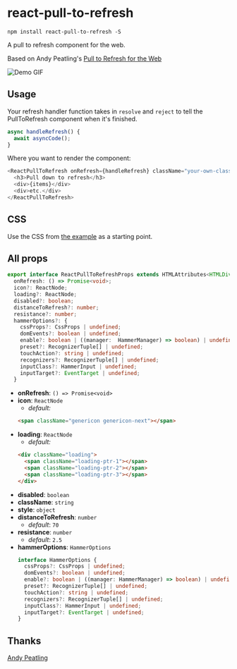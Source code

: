 # react-pull-to-refresh

`npm install react-pull-to-refresh -S`

A pull to refresh component for the web.

Based on Andy Peatling's [Pull to Refresh for the Web](https://github.com/apeatling/web-pull-to-refresh)

![Demo GIF](https://github.com/bryaneaton13/react-pull-to-refresh/blob/master/docs/demo.gif)

## Usage

Your refresh handler function takes in `resolve` and `reject` to tell the PullToRefresh component when it's finished.

```typescript
async handleRefresh() {
  await asyncCode();
}

```

Where you want to render the component:

```typescript
<ReactPullToRefresh onRefresh={handleRefresh} className="your-own-class-if-you-want" style={{ textAlign: 'center' }}>
  <h3>Pull down to refresh</h3>
  <div>{items}</div>
  <div>etc.</div>
</ReactPullToRefresh>
```

## CSS

Use the CSS from [the example](https://github.com/bryaneaton13/react-pull-to-refresh/blob/master/playground/app.css) as a starting point.

## All props

```typescript
export interface ReactPullToRefreshProps extends HTMLAttributes<HTMLDivElement> {
  onRefresh: () => Promise<void>;
  icon?: ReactNode;
  loading?: ReactNode;
  disabled?: boolean;
  distanceToRefresh?: number;
  resistance?: number;
  hammerOptions?: {
    cssProps?: CssProps | undefined;
    domEvents?: boolean | undefined;
    enable?: boolean | ((manager:  HammerManager) => boolean) | undefined;
    preset?: RecognizerTuple[] | undefined;
    touchAction?: string | undefined;
    recognizers?: RecognizerTuple[] | undefined;
    inputClass?: HammerInput | undefined;
    inputTarget?: EventTarget | undefined;
  }
```

- **onRefresh**: `() => Promise<void>`
- **icon**: `ReactNode`
  - _default:_
  ```html
  <span className="genericon genericon-next"></span>
  ```
- **loading**: `ReactNode`
  - _default:_
  ```html
  <div className="loading">
    <span className="loading-ptr-1"></span>
    <span className="loading-ptr-2"></span>
    <span className="loading-ptr-3"></span>
  </div>
  ```
- **disabled**: `boolean`
- **className**: `string`
- **style**: `object`
- **distanceToRefresh**: `number`
  - _default_: `70`
- **resistance**: `number`
  - _default_: `2.5`
- **hammerOptions**: `HammerOptions`
  ```typescript
  interface HammerOptions {
    cssProps?: CssProps | undefined;
    domEvents?: boolean | undefined;
    enable?: boolean | ((manager: HammerManager) => boolean) | undefined;
    preset?: RecognizerTuple[] | undefined;
    touchAction?: string | undefined;
    recognizers?: RecognizerTuple[] | undefined;
    inputClass?: HammerInput | undefined;
    inputTarget?: EventTarget | undefined;
  }
  ```

## Thanks

[Andy Peatling](http://apeatling.com/)
